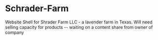 # Schrader-Farm
Website Shell for Shrader Farm LLC - a lavender farm in Texas.
Will need selling capacity for products
-- waiting on a content share from owner of company
